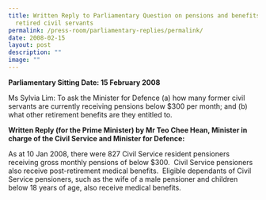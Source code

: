 ```yaml
---
title: Written Reply to Parliamentary Question on pensions and benefits of
  retired civil servants
permalink: /press-room/parliamentary-replies/permalink/
date: 2008-02-15
layout: post
description: ""
image: ""
---
```

**Parliamentary Sitting Date: 15 February 2008**

Ms Sylvia Lim: To ask the Minister for Defence (a) how many former civil servants are currently receiving pensions below $300 per month; and (b) what other retirement benefits are they entitled to.

**Written Reply (for the Prime Minister) by Mr Teo Chee Hean, Minister in charge of the Civil Service and Minister for Defence:**

As at 10 Jan 2008, there were 827 Civil Service resident pensioners receiving gross monthly pensions of below $300.  Civil Service pensioners also receive post-retirement medical benefits.  Eligible dependants of Civil Service pensioners, such as the wife of a male pensioner and children below 18 years of age, also receive medical benefits.
